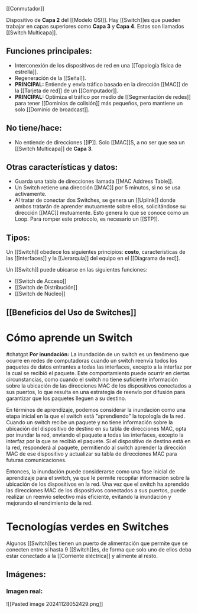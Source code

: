 [[Conmutador]]

Dispositivo de **Capa 2** del [[Modelo OSI]]. Hay [[Switch]]es que pueden trabajar en capas superiores como **Capa 3** y **Capa 4**. Estos son llamados [[Switch Multicapa]].

## Funciones principales:
- Interconexión de los dispositivos de red en una [[Topología física de estrella]].
- Regeneración de la [[Señal]].
- **PRINCIPAL:** Entiende y envía tráfico basado en la dirección [[MAC]] de la [[Tarjeta de red]] de un [[Computador]].
- **PRINCIPAL:** Optimiza el tráfico por medio de [[Segmentación de redes]] para tener [[Dominios de colisión]] más pequeños, pero mantiene un solo [[Dominio de broadcast]].

## No tiene/hace:
- No entiende de direcciones [[IP]]. Solo [[MAC]]S, a no ser que sea un [[Switch Multicapa]] de **Capa 3**.

## Otras características y datos:
- Guarda una tabla de direcciones llamada [[MAC Address Table]].
- Un Switch retiene una dirección [[MAC]] por 5 minutos, si no se usa activamente.
- Al tratar de conectar dos Switches, se genera un [[Uplink]] donde ambos tratarán de aprender mutuamente sobre ellos, solicitándose su dirección [[MAC]] mutuamente. Esto genera lo que se conoce como un Loop. Para romper este protocolo, es necesario un [[STP]].

## Tipos:
Un [[Switch]] obedece los siguientes principios: **costo**, características de las [[Interfaces]]  y la [[Jerarquía]] del equipo en el [[Diagrama de red]].

Un [[Switch]] puede ubicarse en las siguientes funciones:

- [[Switch de Acceso]]
- [[Switch de Distribución]]
- [[Switch de Núcleo]]
 
## [[Beneficios del Uso de Switches]]

# Cómo aprende un Switch
#chatgpt 
**Por inundación:** La inundación de un switch es un fenómeno que ocurre en redes de computadoras cuando un switch reenvía todos los paquetes de datos entrantes a todas las interfaces, excepto a la interfaz por la cual se recibió el paquete. Este comportamiento puede ocurrir en ciertas circunstancias, como cuando el switch no tiene suficiente información sobre la ubicación de las direcciones MAC de los dispositivos conectados a sus puertos, lo que resulta en una estrategia de reenvío por difusión para garantizar que los paquetes lleguen a su destino.

En términos de aprendizaje, podemos considerar la inundación como una etapa inicial en la que el switch está "aprendiendo" la topología de la red. Cuando un switch recibe un paquete y no tiene información sobre la ubicación del dispositivo de destino en su tabla de direcciones MAC, opta por inundar la red, enviando el paquete a todas las interfaces, excepto la interfaz por la que se recibió el paquete. Si el dispositivo de destino está en la red, responderá al paquete, permitiendo al switch aprender la dirección MAC de ese dispositivo y actualizar su tabla de direcciones MAC para futuras comunicaciones.

Entonces, la inundación puede considerarse como una fase inicial de aprendizaje para el switch, ya que le permite recopilar información sobre la ubicación de los dispositivos en la red. Una vez que el switch ha aprendido las direcciones MAC de los dispositivos conectados a sus puertos, puede realizar un reenvío selectivo más eficiente, evitando la inundación y mejorando el rendimiento de la red.

# Tecnologías verdes en Switches
Algunos [[Switch]]es tienen un puerto de alimentación que permite que se conecten entre sí hasta 9 [[Switch]]es, de forma que solo uno de ellos deba estar conectado a la [[Corriente eléctrica]] y alimente al resto. 


## Imágenes:
### Imagen real:
![[Pasted image 20241128052429.png]]


